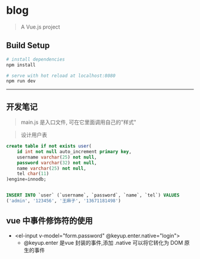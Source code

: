 # blog

> A Vue.js project

## Build Setup

``` bash
# install dependencies
npm install

# serve with hot reload at localhost:8080
npm run dev
```

***

## 开发笔记

> main.js 是入口文件, 可在它里面调用自己的"样式"

> 设计用户表
```sql
create table if not exists user(
	id int not null auto_increment primary key,
	username varchar(25) not null,
	password varchar(32) not null,
	name varchar(25) not null,
	tel char(11)
)engine=innodb;


INSERT INTO `user` (`username`, `password`, `name`, `tel`) VALUES
('admin', '123456', '王麻子', '13671181498')

```

## vue 中事件修饰符的使用
+ <el-input v-model="form.password" @keyup.enter.native="login"></el-input>
	+ @keyup.enter 是vue 封装的事件,添加 .native 可以将它转化为 DOM 原生的事件
